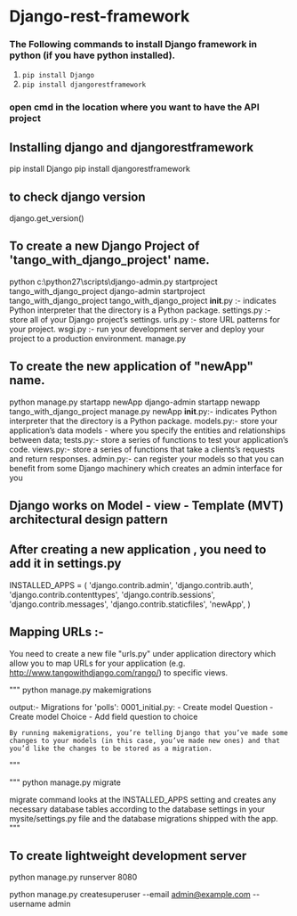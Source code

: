 # Django-rest-framework
### The Following commands to install Django framework in python (if you have python installed).
1. `pip install Django`
2. `pip install djangorestframework`

### open cmd in the location where you want to have the API project
## Installing django and djangorestframework
pip install Django
pip install djangorestframework

## to check django version
django.get_version() 

## To create a new Django Project of 'tango_with_django_project' name.
python c:\python27\scripts\django-admin.py startproject tango_with_django_project
django-admin startproject tango_with_django_project
			tango_with_django_project
					__init__.py :- indicates Python interpreter that the directory is a Python package.
					settings.py :- store all of your Django project’s settings.
					urls.py :- store URL patterns for your project.
					wsgi.py :-  run your development server and deploy your project to a production environment.
			manage.py


## To create the new application of "newApp" name.
python manage.py startapp newApp
django-admin startapp newapp
			tango_with_django_project
			manage.py
			newApp
					__init__.py:- indicates Python interpreter that the directory is a Python package.
					models.py:- store your application’s data models - where you specify the entities and relationships between data;
					tests.py:- store a series of functions to test your application’s code.
					views.py:- store a series of functions that take a clients’s requests and return responses.
					admin.py:- can register your models so that you can benefit from some Django machinery which creates an admin interface for you

## Django works on Model - view - Template (MVT) architectural design pattern 

## After creating a new application , you need to add it in settings.py
INSTALLED_APPS = (
    'django.contrib.admin',
    'django.contrib.auth',
    'django.contrib.contenttypes',
    'django.contrib.sessions',
    'django.contrib.messages',
    'django.contrib.staticfiles',
    'newApp',
)

## Mapping URLs :- 
You need to create a new file "urls.py" under application directory which allow you to map URLs for your application (e.g. http://www.tangowithdjango.com/rango/) to specific views.

"""
python manage.py makemigrations 

output:- 
	Migrations for 'polls':
	  0001_initial.py:
		- Create model Question
		- Create model Choice
		- Add field question to choice

	By running makemigrations, you’re telling Django that you’ve made some changes to your models (in this case, you’ve made new ones) and that you’d like the changes to be stored as a migration.
"""



"""
python manage.py migrate

migrate command looks at the INSTALLED_APPS setting and creates any necessary database tables according to the database settings in your mysite/settings.py file and the database migrations shipped with the app.
"""

## To create lightweight development server
python manage.py runserver 8080

python manage.py createsuperuser --email admin@example.com --username admin


